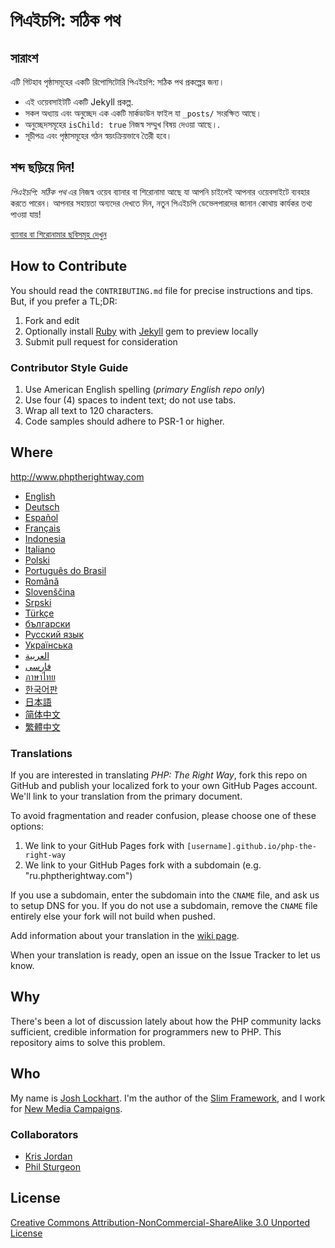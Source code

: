 # পিএইচপি: সঠিক পথ

## সারাংশ

এটি গিটহাব পৃষ্ঠাসমূহের একটি রিপোসিটোরি পিএইচপি: সঠিক পথ প্রকল্পের জন্য।

* এই ওয়েবসাইটটি একটি Jekyll প্রকল্প.
* সকল অধ্যায় এবং অনুচ্ছেদ এক একটি মার্কডাউন ফাইল যা `_posts/` সংরক্ষিত আছে।
* অনুচ্ছেদসমূহের `isChild: true` নিজস্ব সম্মুখ বিষয় দেওয়া আছে।.
* সূচীপত্র এবং পৃষ্ঠাসমূহের গঠন স্বয়ংক্রিয়ভাবে তৈরী হবে।

## শব্দ ছড়িয়ে দিন!

_পিএইচপি: সঠিক পথ_  এর নিজস্ব ওয়েব ব্যানার বা শিরোনামা আছে যা আপনি চাইলেই আপনার ওয়েবসাইটে ব্যবহার করতে পারেন। আপনার সহায়তা অন্যদের দেখতে দিন, নতুন পিএইচপি ডেভেলপারদের জানান কোথায় কার্যকর তথ্য পাওয়া যায়!

[ব্যানার বা শিরোনামার ছবিসমূহ দেখুন](http://www.phptherightway.com/banners.html)

## How to Contribute

You should read the `CONTRIBUTING.md` file for precise instructions and tips. But, if you prefer a TL;DR:

1. Fork and edit
2. Optionally install [Ruby](https://rvm.io/rvm/install/) with [Jekyll](https://github.com/mojombo/jekyll/) gem to preview locally
3. Submit pull request for consideration

### Contributor Style Guide

1. Use American English spelling (*primary English repo only*)
2. Use four (4) spaces to indent text; do not use tabs.
3. Wrap all text to 120 characters.
4. Code samples should adhere to PSR-1 or higher.

## Where

<http://www.phptherightway.com>

* [English](http://www.phptherightway.com)
* [Deutsch](http://rwetzlmayr.github.io/php-the-right-way)
* [Español](http://phpdevenezuela.github.io/php-the-right-way)
* [Français](http://eilgin.github.io/php-the-right-way/)
* [Indonesia](http://id.phptherightway.com)
* [Italiano](http://it.phptherightway.com)
* [Polski](http://pl.phptherightway.com)
* [Português do Brasil](http://br.phptherightway.com)
* [Română](https://bgui.github.io/php-the-right-way/)
* [Slovenščina](http://sl.phptherightway.com)
* [Srpski](http://phpsrbija.github.io/php-the-right-way/)
* [Türkçe](http://hkulekci.github.io/php-the-right-way/)
* [български](http://bg.phptherightway.com)
* [Русский язык](http://getjump.github.io/ru-php-the-right-way)
* [Українська](http://iflista.github.com/php-the-right-way)
* [العربية](https://adaroobi.github.io/php-the-right-way/)
* [فارسى](http://novid.github.io/php-the-right-way/)
* [ภาษาไทย](https://apzentral.github.io/php-the-right-way/)
* [한국어판](http://modernpug.github.io/php-the-right-way)
* [日本語](http://ja.phptherightway.com)
* [简体中文](http://laravel-china.github.io/php-the-right-way/)
* [繁體中文](http://laravel-taiwan.github.io/php-the-right-way)

### Translations

If you are interested in translating _PHP: The Right Way_, fork this repo on GitHub and publish your localized fork to your own GitHub Pages account. We'll link to your translation from the primary document.

To avoid fragmentation and reader confusion, please choose one of these options:

1. We link to your GitHub Pages fork with `[username].github.io/php-the-right-way`
2. We link to your GitHub Pages fork with a subdomain (e.g. "ru.phptherightway.com")

If you use a subdomain, enter the subdomain into the `CNAME` file, and ask us to setup DNS for you. If you do not use a subdomain, remove the `CNAME` file entirely else your fork will not build when pushed.

Add information about your translation in the [wiki page](https://github.com/codeguy/php-the-right-way/wiki/Translations).

When your translation is ready, open an issue on the Issue Tracker to let us know.

## Why

There's been a lot of discussion lately about how the PHP community lacks sufficient, credible information for programmers new to PHP. This repository aims to solve this problem.

## Who

My name is [Josh Lockhart](http://twitter.com/codeguy). I'm the author of the [Slim Framework](http://www.slimframework.com/), and I work for [New Media Campaigns](http://www.newmediacampaigns.com/).

### Collaborators

* [Kris Jordan](http://krisjordan.com/)
* [Phil Sturgeon](http://philsturgeon.co.uk/)

## License

[Creative Commons Attribution-NonCommercial-ShareAlike 3.0 Unported License](http://creativecommons.org/licenses/by-nc-sa/3.0/)
